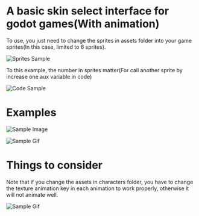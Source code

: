# A basic skin select interface for godot games(With animation)

To use, you just need to change the sprites in assets folder into your game sprites(In this case, limited to 6 sprites).

![Sprites Sample](https://i.imgur.com/yVWYr5i.png)

To this example, the number in sprites matter(For call another sprite by increase one aux variable in code)

![Code Sample](https://i.imgur.com/wPpAGr1.png)

# Examples
![Sample Image](https://i.imgur.com/4fWP6L0.png)

![Sample Gif](https://media.giphy.com/media/3GzgXmmCyrWfEDtGer/giphy.gif)

# Things to consider

Note that if you change the assets in characters folder, you have to change the texture animation key in each animation to work properly, otherwise it will not animate well.

![Sample Gif](https://media.giphy.com/media/5VsCXfuJeGeaoJ1R9V/giphy.gif)
